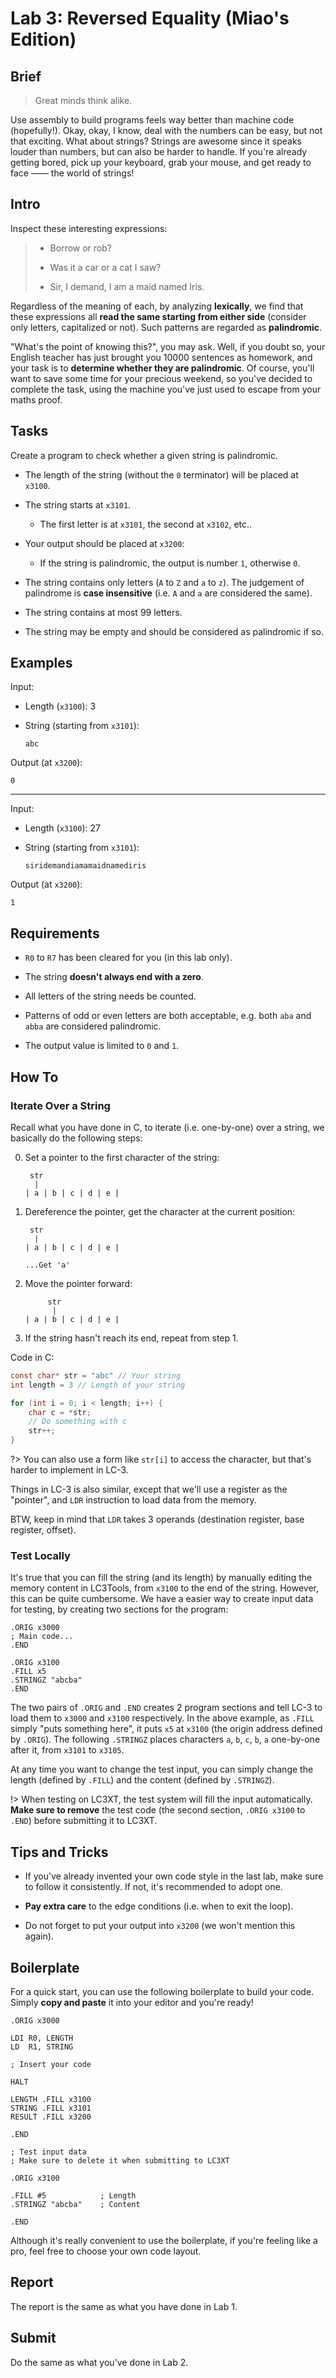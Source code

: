 # Lab 3: Reversed Equality (Miao's Edition)

## Brief

> Great minds think alike.

Use assembly to build programs feels way better than machine code (hopefully!). Okay, okay, I know, deal with the numbers can be easy, but not that exciting. What about strings? Strings are awesome since it speaks louder than numbers, but can also be harder to handle. If you're already getting bored, pick up your keyboard, grab your mouse, and get ready to face —— the world of strings!

## Intro

Inspect these interesting expressions:

> - Borrow or rob?
> 
> - Was it a car or a cat I saw?
> 
> - Sir, I demand, I am a maid named Iris.

Regardless of the meaning of each, by analyzing **lexically**, we find that these expressions all **read the same starting from either side** (consider only letters, capitalized or not). Such patterns are regarded as **palindromic**.

"What's the point of knowing this?", you may ask. Well, if you doubt so, your English teacher has just brought you 10000 sentences as homework, and your task is to **determine whether they are palindromic**. Of course, you'll want to save some time for your precious weekend, so you've decided to complete the task, using the machine you've just used to escape from your maths proof.

## Tasks

Create a program to check whether a given string is palindromic.

- The length of the string (without the `0` terminator) will be placed at `x3100`.

- The string starts at `x3101`.
  
  - The first letter is at `x3101`, the second at `x3102`, etc..

- Your output should be placed at `x3200`:
  
  - If the string is palindromic, the output is number `1`, otherwise `0`.

- The string contains only letters (`A` to `Z` and `a` to `z`). The judgement of palindrome is **case insensitive** (i.e. `A` and `a` are considered the same).

- The string contains at most 99 letters.

- The string may be empty and should be considered as palindromic if so.

## Examples

Input:

- Length (`x3100`): 3

- String (starting from `x3101`):
  
  ```
  abc
  ```

Output (at `x3200`):

```
0
```

---

Input:

- Length (`x3100`): 27

- String (starting from `x3101`):
  
  ```
  siridemandiamamaidnamediris
  ```

Output (at `x3200`):

```
1
```

## Requirements

- `R0` to `R7` has been cleared for you (in this lab only).

- The string **doesn't always end with a zero**.

- All letters of the string needs be counted.

- Patterns of odd or even letters are both acceptable, e.g. both `aba` and `abba` are considered palindromic.

- The output value is limited to `0` and `1`.

## How To

### Iterate Over a String

Recall what you have done in C, to iterate (i.e. one-by-one) over a string, we basically do the following steps:

0. Set a pointer to the first character of the string:
   
   ```
    str
     |
   | a | b | c | d | e |
   ```

1. Dereference the pointer, get the character at the current position:
   
   ```
    str
     |
   | a | b | c | d | e |
   
   ...Get 'a'
   ```

2. Move the pointer forward:
   
   ```
        str
         |
   | a | b | c | d | e |
   ```

3. If the string hasn't reach its end, repeat from step 1.

Code in C:

```c
const char* str = "abc" // Your string
int length = 3 // Length of your string

for (int i = 0; i < length; i++) {
    char c = *str;
    // Do something with c
    str++;
}
```

?> You can also use a form like `str[i]` to access the character, but that's harder to implement in LC-3.

Things in LC-3 is also similar, except that we'll use a register as the "pointer", and `LDR` instruction to load data from the memory.

BTW, keep in mind that `LDR` takes 3 operands (destination register, base register, offset).

### Test Locally

It's true that you can fill the string (and its length) by manually editing the memory content in LC3Tools, from `x3100` to the end of the string. However, this can be quite cumbersome. We have a easier way to create input data for testing, by creating two sections for the program:

```
.ORIG x3000
; Main code...
.END

.ORIG x3100
.FILL x5
.STRINGZ "abcba"
.END
```

The two pairs of `.ORIG` and `.END` creates 2 program sections and tell LC-3 to load them to `x3000` and `x3100` respectively. In the above example, as `.FILL` simply "puts something here", it puts `x5` at `x3100` (the origin address defined by `.ORIG`). The following `.STRINGZ` places characters `a`, `b`, `c`, `b`, `a` one-by-one after it, from `x3101` to `x3105`.

At any time you want to change the test input, you can simply change the length (defined by `.FILL`) and the content (defined by `.STRINGZ`).

!> When testing on LC3XT, the test system will fill the input automatically. **Make sure to remove** the test code (the second section, `.ORIG x3100` to `.END`) before submitting it to LC3XT.

## Tips and Tricks

- If you've already invented your own code style in the last lab, make sure to follow it consistently. If not, it's recommended to adopt one.

- **Pay extra care** to the edge conditions (i.e. when to exit the loop).

- Do not forget to put your output into `x3200` (we won't mention this again).

## Boilerplate

For a quick start, you can use the following boilerplate to build your code. Simply **copy and paste** it into your editor and you're ready!

```
.ORIG x3000

LDI R0, LENGTH
LD  R1, STRING

; Insert your code

HALT

LENGTH .FILL x3100
STRING .FILL x3101
RESULT .FILL x3200

.END

; Test input data
; Make sure to delete it when submitting to LC3XT

.ORIG x3100

.FILL #5            ; Length
.STRINGZ "abcba"    ; Content

.END
```

Although it's really convenient to use the boilerplate, if you're feeling like a pro, feel free to choose your own code layout.

## Report

The report is the same as what you have done in Lab 1.

## Submit

Do the same as what you've done in Lab 2.
